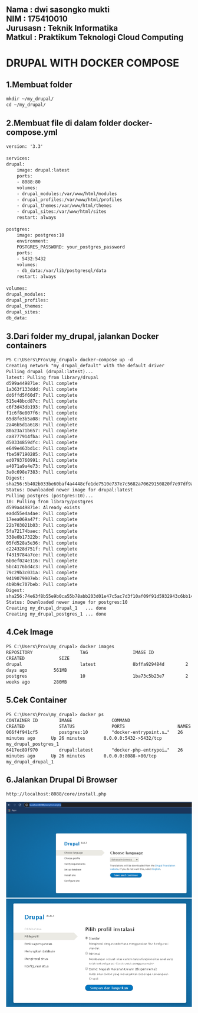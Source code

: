 Nama : dwi sasongko mukti  
NIM : 175410010  
Jurusasn : Teknik Informatika  
Matkul : Praktikum Teknologi Cloud Computing  
----
# DRUPAL WITH DOCKER COMPOSE  

## 1.Membuat folder  
    mkdir ~/my_drupal/
    cd ~/my_drupal/

## 2.Membuat file di dalam folder docker-compose.yml  
    version: '3.3'

    services:
    drupal:
        image: drupal:latest
        ports:
        - 8088:80
        volumes:
        - drupal_modules:/var/www/html/modules
        - drupal_profiles:/var/www/html/profiles
        - drupal_themes:/var/www/html/themes
        - drupal_sites:/var/www/html/sites
        restart: always

    postgres:
        image: postgres:10
        environment:
        POSTGRES_PASSWORD: your_postgres_password
        ports:
        - 5432:5432
        volumes:
        - db_data:/var/lib/postgresql/data
        restart: always

    volumes:
    drupal_modules:
    drupal_profiles:
    drupal_themes:
    drupal_sites:
    db_data:  

## 3.Dari folder my_drupal, jalankan Docker containers  
    PS C:\Users\Prov\my_drupal> docker-compose up -d
    Creating network "my_drupal_default" with the default driver
    Pulling drupal (drupal:latest)...
    latest: Pulling from library/drupal
    d599a449871e: Pull complete
    1a363f133ddd: Pull complete
    dd6ffd5f60d7: Pull complete
    515e48bcd87c: Pull complete
    c6f3d43db193: Pull complete
    f1c6f8e807f6: Pull complete
    65d8fe3b5a08: Pull complete
    2a46b5d1a618: Pull complete
    80a23a71b657: Pull complete
    ca8777914fba: Pull complete
    d50334859dfc: Pull complete
    e649e463bd1c: Pull complete
    fbe597190285: Pull complete
    ed0793760991: Pull complete
    a4071a9a4e73: Pull complete
    3a0c698e7383: Pull complete
    Digest: sha256:5b402b033be60baf4a4448cfe1de7510e737e7c5682a70629150820f7e97df9a
    Status: Downloaded newer image for drupal:latest
    Pulling postgres (postgres:10)...
    10: Pulling from library/postgres
    d599a449871e: Already exists
    eadd55e4a4ae: Pull complete
    17eea069a47f: Pull complete
    22b703021b03: Pull complete
    5fa72174baec: Pull complete
    338e0b17322b: Pull complete
    05fd528a5e36: Pull complete
    c224328d751f: Pull complete
    f4319784a7ce: Pull complete
    6b0ef024e116: Pull complete
    5bc4176bd4c3: Pull complete
    79c29b3c031a: Pull complete
    9419079907eb: Pull complete
    4b9b9c707beb: Pull complete
    Digest: sha256:74e63f8b55e9b0ca55b78abb203d01e47c5ac7d3f10af09f91d5932943c6bb14
    Status: Downloaded newer image for postgres:10
    Creating my_drupal_drupal_1   ... done
    Creating my_drupal_postgres_1 ... done

## 4.Cek Image  
    PS C:\Users\Prov\my_drupal> docker images
    REPOSITORY                  TAG                 IMAGE ID            CREATED             SIZE
    drupal                      latest              8bffa929484d        2 days ago          561MB
    postgres                    10                  1ba73c5b23e7        2 weeks ago         280MB  

## 5.Cek Container  
    PS C:\Users\Prov\my_drupal> docker ps
    CONTAINER ID        IMAGE               COMMAND                  CREATED             STATUS              PORTS                    NAMES
    066f4f941cf5        postgres:10         "docker-entrypoint.s…"   26 minutes ago      Up 26 minutes       0.0.0.0:5432->5432/tcp   my_drupal_postgres_1
    6417ec89f970        drupal:latest       "docker-php-entrypoi…"   26 minutes ago      Up 26 minutes       0.0.0.0:8088->80/tcp     my_drupal_drupal_1  

## 6.Jalankan Drupal Di Browser  
    http://localhost:8088/core/install.php  
![1](image/1.PNG)
![2](image/2.PNG)